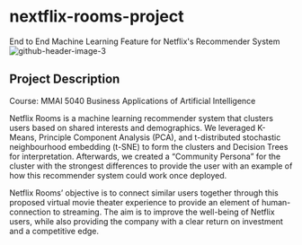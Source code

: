 # nextflix-rooms-project
End to End Machine Learning Feature for Netflix's Recommender System 
![github-header-image-3](https://user-images.githubusercontent.com/96799559/169617485-5c10b5bc-e4c4-4a2b-a72b-ee1d88b62312.png)


## Project Description
Course: MMAI 5040 Business Applications of Artificial Intelligence 

Netflix Rooms is a machine learning recommender system that clusters users based on shared interests and demographics. We leveraged K-Means, Principle Component Analysis (PCA), and t-distributed stochastic neighbourhood embedding (t-SNE) to form the clusters and Decision Trees for interpretation. Afterwards, we created a “Community Persona” for the cluster with the strongest differences to provide the user with an example of how this recommender system could work once deployed. 

Netflix Rooms’ objective is to connect similar users together through this proposed virtual movie theater experience to provide an element of human-connection to streaming. The aim is to improve the well-being of Netflix users, while also providing the company with a clear return on investment and a competitive edge.
